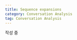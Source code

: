 ```yaml
---
title: Sequence expansions
category: Conversation Analysis
tag: Conversation Analysis
---
```


작성 중
